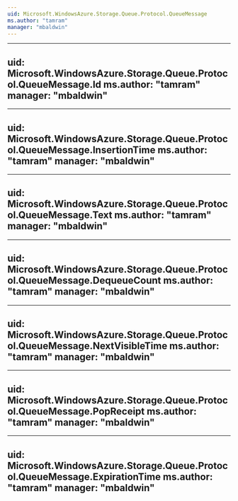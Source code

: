 ```yaml
---
uid: Microsoft.WindowsAzure.Storage.Queue.Protocol.QueueMessage
ms.author: "tamram"
manager: "mbaldwin"
---
```


---
uid: Microsoft.WindowsAzure.Storage.Queue.Protocol.QueueMessage.Id
ms.author: "tamram"
manager: "mbaldwin"
---

---
uid: Microsoft.WindowsAzure.Storage.Queue.Protocol.QueueMessage.InsertionTime
ms.author: "tamram"
manager: "mbaldwin"
---

---
uid: Microsoft.WindowsAzure.Storage.Queue.Protocol.QueueMessage.Text
ms.author: "tamram"
manager: "mbaldwin"
---

---
uid: Microsoft.WindowsAzure.Storage.Queue.Protocol.QueueMessage.DequeueCount
ms.author: "tamram"
manager: "mbaldwin"
---

---
uid: Microsoft.WindowsAzure.Storage.Queue.Protocol.QueueMessage.NextVisibleTime
ms.author: "tamram"
manager: "mbaldwin"
---

---
uid: Microsoft.WindowsAzure.Storage.Queue.Protocol.QueueMessage.PopReceipt
ms.author: "tamram"
manager: "mbaldwin"
---

---
uid: Microsoft.WindowsAzure.Storage.Queue.Protocol.QueueMessage.ExpirationTime
ms.author: "tamram"
manager: "mbaldwin"
---
